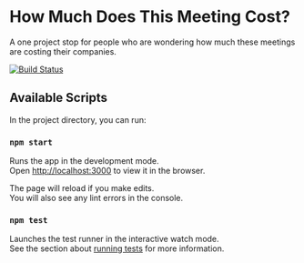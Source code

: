 # How Much Does This Meeting Cost?
A one project stop for people who are wondering how much these meetings are costing their companies.

[![Build Status](https://cloud.drone.io/api/badges/peirvine/howmuchdoesthismeetingcost/status.svg)](https://cloud.drone.io/peirvine/howmuchdoesthismeetingcost)


## Available Scripts

In the project directory, you can run:

### `npm start`

Runs the app in the development mode.<br />
Open [http://localhost:3000](http://localhost:3000) to view it in the browser.

The page will reload if you make edits.<br />
You will also see any lint errors in the console.

### `npm test`

Launches the test runner in the interactive watch mode.<br />
See the section about [running tests](https://facebook.github.io/create-react-app/docs/running-tests) for more information.

